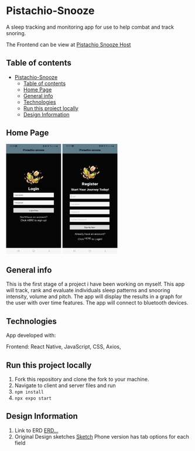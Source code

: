 # Pistachio-Snooze

A sleep tracking and monitoring app for use to help combat and track snoring.

The Frontend can be view at [Pistachio Snooze Host]()

## Table of contents

- [Pistachio-Snooze](#pistachio-snooze)
  - [Table of contents](#table-of-contents)
  - [Home Page](#home-page)
  - [General info](#general-info)
  - [Technologies](#technologies)
  - [Run this project locally](#run-this-project-locally)
  - [Design Information](#design-information)

## Home Page

<img src='./assets/images/login-page.jpg' alt='login page' style='width: 150px; height: 300px;' />
<img src='./assets/images/register-page.jpg' alt='login page' style='width: 150px; height: 300px;' />

## General info

This is the first stage of a project i have been working on myself.
This app will track, rank and evaluate individuals sleep patterns and snooring intensity, volume and pitch.
The app will display the results in a graph for the user with over time features.
The app will connect to bluetooth devices.

## Technologies

App developed with:

Frontend: React Native, JavaScript, CSS, Axios,

## Run this project locally

1. Fork this repository and clone the fork to your machine.
2. Navigate to client and server files and run
3. `npm install`
4. `npx expo start`

## Design Information

1. Link to ERD [ERD...](https://github.com/webdesignsbytom/webdesignsbytom-app/blob/main/assets/ERD-webdesignsbytom.png)
2. Original Design sketches [Sketch](https://github.com/webdesignsbytom/webdesignsbytom-app/tree/main/assets/design-sketches)
   Phone version has tab options for each field
